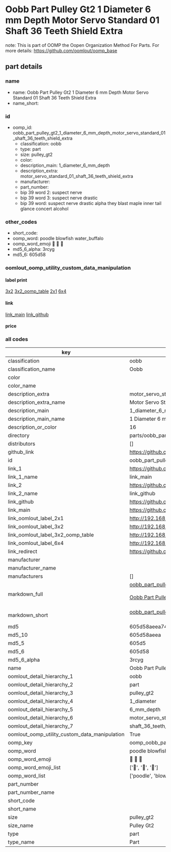 # Oobb Part Pulley Gt2 1 Diameter 6 mm Depth Motor Servo Standard 01 Shaft 36 Teeth Shield Extra  

note: This is part of OOMP the Oopen Organization Method For Parts. For more details: https://github.com/oomlout/oomp_base

##  part details
  







### name
* name: Oobb Part Pulley Gt2 1 Diameter 6 mm Depth Motor Servo Standard 01 Shaft 36 Teeth Shield Extra
* name_short: 
### id
* oomp_id: oobb_part_pulley_gt2_1_diameter_6_mm_depth_motor_servo_standard_01_shaft_36_teeth_shield_extra
  * classification: oobb
  * type: part
  * size: pulley_gt2
  * color: 
  * description_main: 1_diameter_6_mm_depth
  * description_extra: motor_servo_standard_01_shaft_36_teeth_shield_extra
  * manufacturer: 
  * part_number: 
  * bip 39 word 2: suspect nerve
  * bip 39 word 3: suspect nerve drastic
  * bip 39 word: suspect nerve drastic alpha they blast maple inner tail glance concert alcohol

### other_codes
* short_code: 
* oomp_word: poodle blowfish water_buffalo
* oomp_word_emoji :poodle: :blowfish: :water_buffalo:
* md5_6_alpha: 3rcyg
* md5_6: 605d58






### oomlout_oomp_utility_custom_data_manipulation
#### label print
[3x2](http://192.168.1.245:1112/?label=oomp%203rcyg)
[3x2_oomp_table](http://192.168.1.108:1112/?label=oomp%203rcyg)
[2x1](http://192.168.1.242:1112/?label=oomp%203rcyg)
[6x4](http://192.168.1.55:1112/?label=oomp%203rcyg)    

#### link

[link_main](https://github.com/oomlout/oomlout_oomp_version_1_messy/tree/main/parts/oobb_part_pulley_gt2_1_diameter_6_mm_depth_motor_servo_standard_01_shaft_36_teeth_shield_extra) [link_github](https://github.com/oomlout/oomlout_oomp_version_1_messy/tree/main/parts/oobb_part_pulley_gt2_1_diameter_6_mm_depth_motor_servo_standard_01_shaft_36_teeth_shield_extra)                             

#### price







### all codes 
| key | value |  
| --- | --- |  
| classification | oobb |  
| classification_name | Oobb |  
| color |  |  
| color_name |  |  
| description_extra | motor_servo_standard_01_shaft_36_teeth_shield_extra |  
| description_extra_name | Motor Servo Standard 01 Shaft 36 Teeth Shield Extra |  
| description_main | 1_diameter_6_mm_depth |  
| description_main_name | 1 Diameter 6 mm Depth |  
| description_or_color | 16 |  
| directory | parts/oobb_part_pulley_gt2_1_diameter_6_mm_depth_motor_servo_standard_01_shaft_36_teeth_shield_extra |  
| distributors | [] |  
| github_link | https://github.com/oomlout/oomlout_oomp_part_src/tree/main/parts/oobb_part_pulley_gt2_1_diameter_6_mm_depth_motor_servo_standard_01_shaft_36_teeth_shield_extra |  
| id | oobb_part_pulley_gt2_1_diameter_6_mm_depth_motor_servo_standard_01_shaft_36_teeth_shield_extra |  
| link_1 | https://github.com/oomlout/oomlout_oomp_version_1_messy/tree/main/parts/oobb_part_pulley_gt2_1_diameter_6_mm_depth_motor_servo_standard_01_shaft_36_teeth_shield_extra |  
| link_1_name | link_main |  
| link_2 | https://github.com/oomlout/oomlout_oomp_version_1_messy/tree/main/parts/oobb_part_pulley_gt2_1_diameter_6_mm_depth_motor_servo_standard_01_shaft_36_teeth_shield_extra |  
| link_2_name | link_github |  
| link_github | https://github.com/oomlout/oomlout_oomp_version_1_messy/tree/main/parts/oobb_part_pulley_gt2_1_diameter_6_mm_depth_motor_servo_standard_01_shaft_36_teeth_shield_extra |  
| link_main | https://github.com/oomlout/oomlout_oomp_version_1_messy/tree/main/parts/oobb_part_pulley_gt2_1_diameter_6_mm_depth_motor_servo_standard_01_shaft_36_teeth_shield_extra |  
| link_oomlout_label_2x1 | http://192.168.1.242:1112/?label=oomp%203rcyg |  
| link_oomlout_label_3x2 | http://192.168.1.245:1112/?label=oomp%203rcyg |  
| link_oomlout_label_3x2_oomp_table | http://192.168.1.108:1112/?label=oomp%203rcyg |  
| link_oomlout_label_6x4 | http://192.168.1.55:1112/?label=oomp%203rcyg |  
| link_redirect | https://github.com/oomlout/oomlout_oomp_version_1_messy/tree/main/parts/oobb_part_pulley_gt2_1_diameter_6_mm_depth_motor_servo_standard_01_shaft_36_teeth_shield_extra |  
| manufacturer |  |  
| manufacturer_name |  |  
| manufacturers | [] |  
| markdown_full | [oobb_part_pulley_gt2_1_diameter_6_mm_depth_motor_servo_standard_01_shaft_36_teeth_shield_extra](none)<br>[](none)<br>[Oobb Part Pulley Gt2 1 Diameter 6 Mm Depth Motor Servo Standard 01 Shaft 36 Teeth Shield Extra](none)<br><br> |  
| markdown_short | [oobb_part_pulley_gt2_1_diameter_6_mm_depth_motor_servo_standard_01_shaft_36_teeth_shield_extra](none)<br><br> |  
| md5 | 605d58aeea7470f05df0407084a51ed6 |  
| md5_10 | 605d58aeea |  
| md5_5 | 605d5 |  
| md5_6 | 605d58 |  
| md5_6_alpha | 3rcyg |  
| name | Oobb Part Pulley Gt2 1 Diameter 6 mm Depth Motor Servo Standard 01 Shaft 36 Teeth Shield Extra |  
| oomlout_detail_hierarchy_1 | oobb |  
| oomlout_detail_hierarchy_2 | part |  
| oomlout_detail_hierarchy_3 | pulley_gt2 |  
| oomlout_detail_hierarchy_4 | 1_diameter |  
| oomlout_detail_hierarchy_5 | 6_mm_depth |  
| oomlout_detail_hierarchy_6 | motor_servo_standard_01 |  
| oomlout_detail_hierarchy_7 | shaft_36_teeth_shield_extra |  
| oomlout_oomp_utility_custom_data_manipulation | True |  
| oomp_key | oomp_oobb_part_pulley_gt2_1_diameter_6_mm_depth_motor_servo_standard_01_shaft_36_teeth_shield_extra |  
| oomp_word | poodle blowfish water_buffalo |  
| oomp_word_emoji | :poodle: :blowfish: :water_buffalo: |  
| oomp_word_emoji_list | [':poodle:', ':blowfish:', ':water_buffalo:'] |  
| oomp_word_list | ['poodle', 'blowfish', 'water_buffalo'] |  
| part_number |  |  
| part_number_name |  |  
| short_code |  |  
| short_name |  |  
| size | pulley_gt2 |  
| size_name | Pulley Gt2 |  
| type | part |  
| type_name | Part |  
